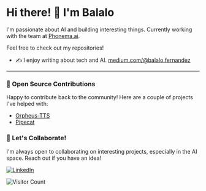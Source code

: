 # Hi there! 👋 I'm Balalo

I'm passionate about AI and building interesting things. Currently working with the team at [Phonema.ai](https://github.com/heyelia/).

Feel free to check out my repositories!
- ✍️ I enjoy writing about tech and AI. [medium.com/@balalo.fernandez](https://medium.com/@balalo.fernandez)
---
### 🌱 Open Source Contributions

Happy to contribute back to the community! Here are a couple of projects I've helped with:
- [Orpheus-TTS](https://github.com/canopyai/Orpheus-TTS)
- [Pipecat](https://github.com/pipecat-ai/pipecat)


### 💞️ Let's Collaborate!

I'm always open to collaborating on interesting projects, especially in the AI space. Reach out if you have an idea! 

[![LinkedIn](https://img.shields.io/badge/LinkedIn-0077B5?style=for-the-badge&logo=linkedin&logoColor=white)](https://www.linkedin.com/in/alvarofmoreno/)

![Visitor Count](https://profile-counter.glitch.me/balalofernandez/count.svg)
